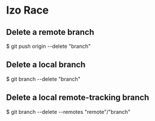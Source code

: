 # Izo Race

## Delete a remote branch
$ git push origin --delete "branch"

## Delete a local branch
$ git branch --delete "branch"

## Delete a local remote-tracking branch
$ git branch --delete --remotes "remote"/"branch"

